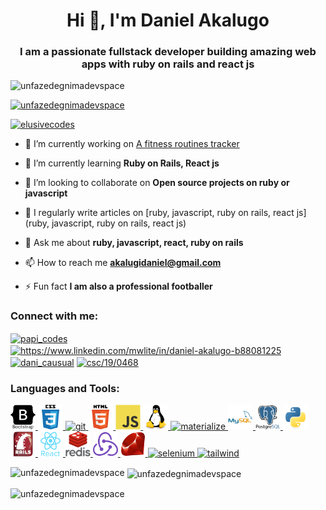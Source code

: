 

<h1 align="center">Hi 👋, I'm Daniel Akalugo</h1>
<h3 align="center">I am a passionate fullstack developer building amazing web apps with ruby on rails and react js</h3>

<p align="left"> <img src="https://komarev.com/ghpvc/?username=unfazedegnimadevspace&label=Profile%20views&color=0e75b6&style=flat" alt="unfazedegnimadevspace" /> </p>

<p align="left"> <a href="https://github.com/ryo-ma/github-profile-trophy"><img src="https://github-profile-trophy.vercel.app/?username=unfazedegnimadevspace" alt="unfazedegnimadevspace" /></a> </p>

<p align="left"> <a href="https://twitter.com/papi_codes" target="blank"><img src="https://img.shields.io/twitter/follow/papi_codes?logo=twitter&style=for-the-badge" alt="elusivecodes" /></a> </p>

- 🔭 I’m currently working on [A fitness routines tracker](https://github.com/unfazedEgnimadevspace/Gracker)

- 🌱 I’m currently learning **Ruby on Rails, React js**

- 👯 I’m looking to collaborate on **Open source projects on ruby or javascript**

- 📝 I regularly write articles on [ruby, javascript, ruby on rails, react js](ruby, javascript, ruby on rails, react js)

- 💬 Ask me about **ruby, javascript, react, ruby on rails**

- 📫 How to reach me **akalugidaniel@gmail.com**

- ⚡ Fun fact **I am also a professional footballer**

<h3 align="left">Connect with me:</h3>
<p align="left">
<a href="https://twitter.com/papi_codes" target="blank"><img align="center" src="https://raw.githubusercontent.com/rahuldkjain/github-profile-readme-generator/master/src/images/icons/Social/twitter.svg" alt="papi_codes" height="30" width="40" /></a>
<a href="https://linkedin.com/in/https://www.linkedin.com/mwlite/in/daniel-akalugo-b88081225" target="blank"><img align="center" src="https://raw.githubusercontent.com/rahuldkjain/github-profile-readme-generator/master/src/images/icons/Social/linked-in-alt.svg" alt="https://www.linkedin.com/mwlite/in/daniel-akalugo-b88081225" height="30" width="40" /></a>
<a href="https://instagram.com/dani_causual" target="blank"><img align="center" src="https://raw.githubusercontent.com/rahuldkjain/github-profile-readme-generator/master/src/images/icons/Social/instagram.svg" alt="dani_causual" height="30" width="40" /></a>
<a href="https://www.leetcode.com/csc/19/0468" target="blank"><img align="center" src="https://raw.githubusercontent.com/rahuldkjain/github-profile-readme-generator/master/src/images/icons/Social/leet-code.svg" alt="csc/19/0468" height="30" width="40" /></a>
</p>

<h3 align="left">Languages and Tools:</h3>
<p align="left"> <a href="https://getbootstrap.com" target="_blank" rel="noreferrer"> <img src="https://raw.githubusercontent.com/devicons/devicon/master/icons/bootstrap/bootstrap-plain-wordmark.svg" alt="bootstrap" width="40" height="40"/> </a> <a href="https://www.w3schools.com/css/" target="_blank" rel="noreferrer"> <img src="https://raw.githubusercontent.com/devicons/devicon/master/icons/css3/css3-original-wordmark.svg" alt="css3" width="40" height="40"/> </a> <a href="https://git-scm.com/" target="_blank" rel="noreferrer"> <img src="https://www.vectorlogo.zone/logos/git-scm/git-scm-icon.svg" alt="git" width="40" height="40"/> </a> <a href="https://www.w3.org/html/" target="_blank" rel="noreferrer"> <img src="https://raw.githubusercontent.com/devicons/devicon/master/icons/html5/html5-original-wordmark.svg" alt="html5" width="40" height="40"/> </a> <a href="https://developer.mozilla.org/en-US/docs/Web/JavaScript" target="_blank" rel="noreferrer"> <img src="https://raw.githubusercontent.com/devicons/devicon/master/icons/javascript/javascript-original.svg" alt="javascript" width="40" height="40"/> </a> <a href="https://www.linux.org/" target="_blank" rel="noreferrer"> <img src="https://raw.githubusercontent.com/devicons/devicon/master/icons/linux/linux-original.svg" alt="linux" width="40" height="40"/> </a> <a href="https://materializecss.com/" target="_blank" rel="noreferrer"> <img src="https://raw.githubusercontent.com/prplx/svg-logos/5585531d45d294869c4eaab4d7cf2e9c167710a9/svg/materialize.svg" alt="materialize" width="40" height="40"/> </a> <a href="https://www.mysql.com/" target="_blank" rel="noreferrer"> <img src="https://raw.githubusercontent.com/devicons/devicon/master/icons/mysql/mysql-original-wordmark.svg" alt="mysql" width="40" height="40"/> </a> <a href="https://www.postgresql.org" target="_blank" rel="noreferrer"> <img src="https://raw.githubusercontent.com/devicons/devicon/master/icons/postgresql/postgresql-original-wordmark.svg" alt="postgresql" width="40" height="40"/> </a> <a href="https://www.python.org" target="_blank" rel="noreferrer"> <img src="https://raw.githubusercontent.com/devicons/devicon/master/icons/python/python-original.svg" alt="python" width="40" height="40"/> </a> <a href="https://rubyonrails.org" target="_blank" rel="noreferrer"> <img src="https://raw.githubusercontent.com/devicons/devicon/master/icons/rails/rails-original-wordmark.svg" alt="rails" width="40" height="40"/> </a> <a href="https://reactjs.org/" target="_blank" rel="noreferrer"> <img src="https://raw.githubusercontent.com/devicons/devicon/master/icons/react/react-original-wordmark.svg" alt="react" width="40" height="40"/> </a> <a href="https://redis.io" target="_blank" rel="noreferrer"> <img src="https://raw.githubusercontent.com/devicons/devicon/master/icons/redis/redis-original-wordmark.svg" alt="redis" width="40" height="40"/> </a> <a href="https://redux.js.org" target="_blank" rel="noreferrer"> <img src="https://raw.githubusercontent.com/devicons/devicon/master/icons/redux/redux-original.svg" alt="redux" width="40" height="40"/> </a> <a href="https://www.ruby-lang.org/en/" target="_blank" rel="noreferrer"> <img src="https://raw.githubusercontent.com/devicons/devicon/master/icons/ruby/ruby-original.svg" alt="ruby" width="40" height="40"/> </a> <a href="https://www.selenium.dev" target="_blank" rel="noreferrer"> <img src="https://raw.githubusercontent.com/detain/svg-logos/780f25886640cef088af994181646db2f6b1a3f8/svg/selenium-logo.svg" alt="selenium" width="40" height="40"/> </a> <a href="https://tailwindcss.com/" target="_blank" rel="noreferrer"> <img src="https://www.vectorlogo.zone/logos/tailwindcss/tailwindcss-icon.svg" alt="tailwind" width="40" height="40"/> </a> </p>

<p><img align="left" src="https://github-readme-stats.vercel.app/api/top-langs?username=unfazedegnimadevspace&show_icons=true&locale=en&layout=compact" alt="unfazedegnimadevspace" /></p>

<p>&nbsp;<img align="center" src="https://github-readme-stats.vercel.app/api?username=unfazedegnimadevspace&show_icons=true&locale=en" alt="unfazedegnimadevspace" /></p>

<p><img align="center" src="https://github-readme-streak-stats.herokuapp.com/?user=unfazedegnimadevspace&" alt="unfazedegnimadevspace" /></p>
